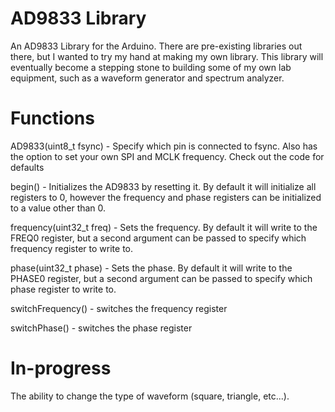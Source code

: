 # AD9833 Library
An AD9833 Library for the Arduino. There are pre-existing libraries out there, but I wanted to try my hand at making my own library. This library will eventually become a stepping stone to building some of my own lab equipment, such as a waveform generator and spectrum analyzer.

# Functions
AD9833(uint8_t fsync) - Specify which pin is connected to fsync. Also has the option to set your own SPI and MCLK frequency. Check out the code for defaults

begin() - Initializes the AD9833 by resetting it. By default it will initialize all registers to 0, however the frequency and phase registers can be initialized to a value other than 0. 

frequency(uint32_t freq) - Sets the frequency.  By default it will write to the FREQ0 register, but a second argument can be passed to specify which frequency register to write to.

phase(uint32_t phase) - Sets the phase.  By default it will write to the PHASE0 register, but a second argument can be passed to specify which phase register to write to. 

switchFrequency() - switches the frequency register

switchPhase() - switches the phase register

# In-progress

The ability to change the type of waveform (square, triangle, etc...). 
